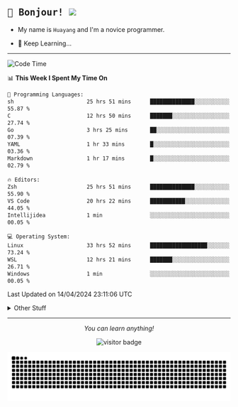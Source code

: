 <h2>
    <samp>🎉 Bonjour!  <img src="https://media.giphy.com/media/mGcNjsfWAjY5AEZNw6/giphy.gif" width="50"></samp>
</h2>

* My name is `Huayang` and I'm a novice programmer.


* 🧐 Keep Learning...

<hr>

<!--START_SECTION:waka-->
![Code Time](http://img.shields.io/badge/Code%20Time-2%2C281%20hrs%206%20mins-blue)

📊 **This Week I Spent My Time On** 

```text
💬 Programming Languages: 
sh                       25 hrs 51 mins      ██████████████░░░░░░░░░░░   55.87 % 
C                        12 hrs 50 mins      ███████░░░░░░░░░░░░░░░░░░   27.74 % 
Go                       3 hrs 25 mins       ██░░░░░░░░░░░░░░░░░░░░░░░   07.39 % 
YAML                     1 hr 33 mins        █░░░░░░░░░░░░░░░░░░░░░░░░   03.36 % 
Markdown                 1 hr 17 mins        █░░░░░░░░░░░░░░░░░░░░░░░░   02.79 % 

🔥 Editors: 
Zsh                      25 hrs 51 mins      ██████████████░░░░░░░░░░░   55.90 % 
VS Code                  20 hrs 22 mins      ███████████░░░░░░░░░░░░░░   44.05 % 
Intellijidea             1 min               ░░░░░░░░░░░░░░░░░░░░░░░░░   00.05 % 

💻 Operating System: 
Linux                    33 hrs 52 mins      ██████████████████░░░░░░░   73.24 % 
WSL                      12 hrs 21 mins      ███████░░░░░░░░░░░░░░░░░░   26.71 % 
Windows                  1 min               ░░░░░░░░░░░░░░░░░░░░░░░░░   00.05 % 
```


 Last Updated on 14/04/2024 23:11:06 UTC
<!--END_SECTION:waka-->

<details>
    <summary>Other Stuff</summary>

* 🛠️ Skills
<!-- 
<p align="center">
  <a href="https://skillicons.dev">
    <img src="https://skillicons.dev/icons?i=c,python,cpp,go,react,js,ts,rust,java,haskell,ruby,kotlin,scala,kubernetes,docker,grafana,jenkins,nginx,nestjs,nextjs,rabbitmq,postgres,kafka,redis,graphql,mysql,linux,md,git,vim,vscode,visualstudio,stackoverflow" />
  </a>
</p>
-->    
<p align="center">
    <img src="https://api.githubtrends.io/user/svg/XmchxUp/langs?time_range=one_year&include_private=True" />
    <img src="https://api.githubtrends.io/user/svg/XmchxUp/repos?time_range=one_year&include_private=True" />
</p>

* 🏆 Some GitHub statistical reports:

<p align="center">
    <img src="/github-metrics.svg" alt="github metrics" style='visibility:visible' />    
</p>

<p align="center">  
    <img height="180em" src="https://github-readme-stats.vercel.app/api?username=xmchxup&hide_border=true&show_icons=true&include_all_commits=true&bg_color=0,EC6C6C,FFD479,FFFC79,73FA79&theme=graywhite&locale=en" />
    <img height="180em" src="https://github-readme-stats.vercel.app/api/top-langs/?username=xmchxup&hide=css,scss,html&langs_count=8&hide_border=true&layout=compact&bg_color=0,73FA79,73FDFF,D783FF&theme=graywhite&locale=en" />
</p>


<img width="100%" src="https://github-profile-trophy.vercel.app/?username=xmchxup&column=7" />

</details>


<hr>


<p align="center">
    <i>You can learn anything!</i>
    <p align="center">
        <img src="https://visitor-badge.laobi.icu/badge?page_id=xmchxup" alt="visitor badge"/>       
    </p>
</p>

<picture>
  <source media="(prefers-color-scheme: dark)" srcset="https://raw.githubusercontent.com/XmchxUp/XmchxUp/output/github-snake-dark.svg" />
  <source media="(prefers-color-scheme: light)" srcset="https://raw.githubusercontent.com/XmchxUp/XmchxUp/output/github-snake.svg" />
  <img alt="github-snake" src="https://raw.githubusercontent.com/XmchxUp/XmchxUp/output/github-snake.svg" />
</picture>


